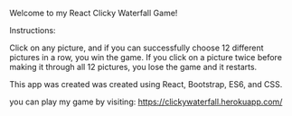 Welcome to my React Clicky Waterfall Game!

Instructions:

Click on any picture, and if you can successfully choose 12 different pictures in a row, you win the game.
If you click on a picture twice before making it through all 12 pictures, you lose the game and it restarts.

This app was created was created using React, Bootstrap, ES6, and CSS.

you can play my game by visiting: 
https://clickywaterfall.herokuapp.com/

